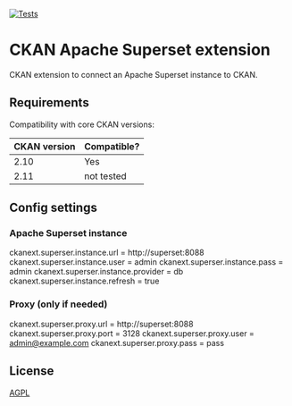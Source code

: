[![Tests](https://github.com/unckan/ckanext-superset/actions/workflows/test-superset-extension.yml/badge.svg?branch=main)](https://github.com/unckan/ckanext-superset/actions)

# CKAN Apache Superset extension

CKAN extension to connect an Apache Superset instance to CKAN.  

## Requirements

Compatibility with core CKAN versions:

| CKAN version    | Compatible?   |
| --------------- | ------------- |
| 2.10            | Yes           |
| 2.11            | not tested    |


## Config settings

### Apache Superset instance

ckanext.superser.instance.url = http://superset:8088
ckanext.superser.instance.user = admin
ckanext.superser.instance.pass = admin
ckanext.superser.instance.provider = db
ckanext.superser.instance.refresh = true

### Proxy (only if needed)

ckanext.superser.proxy.url = http://superset:8088
ckanext.superser.proxy.port = 3128
ckanext.superser.proxy.user = admin@example.com
ckanext.superser.proxy.pass = pass


## License

[AGPL](https://www.gnu.org/licenses/agpl-3.0.en.html)
